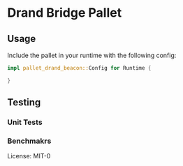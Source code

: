 # Drand Bridge Pallet

## Usage

Include the pallet in your runtime with the following config:
``` rust
impl pallet_drand_beacon::Config for Runtime {

}
```

## Testing

### Unit Tests

### Benchmakrs

License: MIT-0
